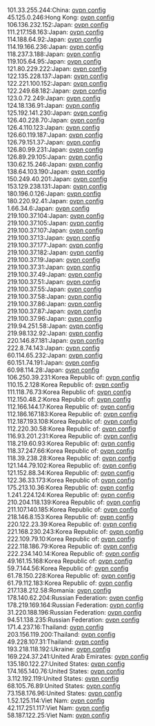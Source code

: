 101.33.255.244:China: [ovpn config](vpn/101_33_255_244.ovpn)  
45.125.0.246:Hong Kong: [ovpn config](vpn/45_125_0_246.ovpn)  
106.136.232.152:Japan: [ovpn config](vpn/106_136_232_152.ovpn)  
111.217.158.163:Japan: [ovpn config](vpn/111_217_158_163.ovpn)  
114.188.64.92:Japan: [ovpn config](vpn/114_188_64_92.ovpn)  
114.19.166.236:Japan: [ovpn config](vpn/114_19_166_236.ovpn)  
118.237.3.188:Japan: [ovpn config](vpn/118_237_3_188.ovpn)  
119.105.64.95:Japan: [ovpn config](vpn/119_105_64_95.ovpn)  
121.80.229.222:Japan: [ovpn config](vpn/121_80_229_222.ovpn)  
122.135.228.137:Japan: [ovpn config](vpn/122_135_228_137.ovpn)  
122.221.100.152:Japan: [ovpn config](vpn/122_221_100_152.ovpn)  
122.249.68.182:Japan: [ovpn config](vpn/122_249_68_182.ovpn)  
123.0.72.249:Japan: [ovpn config](vpn/123_0_72_249.ovpn)  
124.18.136.91:Japan: [ovpn config](vpn/124_18_136_91.ovpn)  
125.192.141.230:Japan: [ovpn config](vpn/125_192_141_230.ovpn)  
126.40.228.70:Japan: [ovpn config](vpn/126_40_228_70.ovpn)  
126.4.110.123:Japan: [ovpn config](vpn/126_4_110_123.ovpn)  
126.60.119.187:Japan: [ovpn config](vpn/126_60_119_187.ovpn)  
126.79.151.37:Japan: [ovpn config](vpn/126_79_151_37.ovpn)  
126.80.99.231:Japan: [ovpn config](vpn/126_80_99_231.ovpn)  
126.89.29.105:Japan: [ovpn config](vpn/126_89_29_105.ovpn)  
130.62.15.246:Japan: [ovpn config](vpn/130_62_15_246.ovpn)  
138.64.103.190:Japan: [ovpn config](vpn/138_64_103_190.ovpn)  
150.249.40.201:Japan: [ovpn config](vpn/150_249_40_201.ovpn)  
153.129.238.131:Japan: [ovpn config](vpn/153_129_238_131.ovpn)  
180.196.0.126:Japan: [ovpn config](vpn/180_196_0_126.ovpn)  
180.220.92.41:Japan: [ovpn config](vpn/180_220_92_41.ovpn)  
1.66.34.6:Japan: [ovpn config](vpn/1_66_34_6.ovpn)  
219.100.37.104:Japan: [ovpn config](vpn/219_100_37_104.ovpn)  
219.100.37.105:Japan: [ovpn config](vpn/219_100_37_105.ovpn)  
219.100.37.107:Japan: [ovpn config](vpn/219_100_37_107.ovpn)  
219.100.37.13:Japan: [ovpn config](vpn/219_100_37_13.ovpn)  
219.100.37.177:Japan: [ovpn config](vpn/219_100_37_177.ovpn)  
219.100.37.182:Japan: [ovpn config](vpn/219_100_37_182.ovpn)  
219.100.37.19:Japan: [ovpn config](vpn/219_100_37_19.ovpn)  
219.100.37.31:Japan: [ovpn config](vpn/219_100_37_31.ovpn)  
219.100.37.49:Japan: [ovpn config](vpn/219_100_37_49.ovpn)  
219.100.37.51:Japan: [ovpn config](vpn/219_100_37_51.ovpn)  
219.100.37.55:Japan: [ovpn config](vpn/219_100_37_55.ovpn)  
219.100.37.58:Japan: [ovpn config](vpn/219_100_37_58.ovpn)  
219.100.37.86:Japan: [ovpn config](vpn/219_100_37_86.ovpn)  
219.100.37.87:Japan: [ovpn config](vpn/219_100_37_87.ovpn)  
219.100.37.96:Japan: [ovpn config](vpn/219_100_37_96.ovpn)  
219.94.251.58:Japan: [ovpn config](vpn/219_94_251_58.ovpn)  
219.98.132.92:Japan: [ovpn config](vpn/219_98_132_92.ovpn)  
220.146.87.181:Japan: [ovpn config](vpn/220_146_87_181.ovpn)  
222.8.74.143:Japan: [ovpn config](vpn/222_8_74_143.ovpn)  
60.114.65.232:Japan: [ovpn config](vpn/60_114_65_232.ovpn)  
60.151.74.191:Japan: [ovpn config](vpn/60_151_74_191.ovpn)  
60.98.114.28:Japan: [ovpn config](vpn/60_98_114_28.ovpn)  
106.250.39.231:Korea Republic of: [ovpn config](vpn/106_250_39_231.ovpn)  
110.15.2.128:Korea Republic of: [ovpn config](vpn/110_15_2_128.ovpn)  
111.118.76.73:Korea Republic of: [ovpn config](vpn/111_118_76_73.ovpn)  
112.150.48.2:Korea Republic of: [ovpn config](vpn/112_150_48_2.ovpn)  
112.166.144.17:Korea Republic of: [ovpn config](vpn/112_166_144_17.ovpn)  
112.186.167.183:Korea Republic of: [ovpn config](vpn/112_186_167_183.ovpn)  
112.187.193.108:Korea Republic of: [ovpn config](vpn/112_187_193_108.ovpn)  
112.220.30.58:Korea Republic of: [ovpn config](vpn/112_220_30_58.ovpn)  
116.93.201.231:Korea Republic of: [ovpn config](vpn/116_93_201_231.ovpn)  
118.219.60.93:Korea Republic of: [ovpn config](vpn/118_219_60_93.ovpn)  
118.37.247.66:Korea Republic of: [ovpn config](vpn/118_37_247_66.ovpn)  
118.39.238.28:Korea Republic of: [ovpn config](vpn/118_39_238_28.ovpn)  
121.144.79.102:Korea Republic of: [ovpn config](vpn/121_144_79_102.ovpn)  
121.152.88.34:Korea Republic of: [ovpn config](vpn/121_152_88_34.ovpn)  
122.36.33.173:Korea Republic of: [ovpn config](vpn/122_36_33_173.ovpn)  
175.213.10.36:Korea Republic of: [ovpn config](vpn/175_213_10_36.ovpn)  
1.241.224.124:Korea Republic of: [ovpn config](vpn/1_241_224_124.ovpn)  
210.204.118.139:Korea Republic of: [ovpn config](vpn/210_204_118_139.ovpn)  
211.107.140.185:Korea Republic of: [ovpn config](vpn/211_107_140_185.ovpn)  
218.146.8.153:Korea Republic of: [ovpn config](vpn/218_146_8_153.ovpn)  
220.122.23.39:Korea Republic of: [ovpn config](vpn/220_122_23_39.ovpn)  
221.168.230.243:Korea Republic of: [ovpn config](vpn/221_168_230_243.ovpn)  
222.109.79.10:Korea Republic of: [ovpn config](vpn/222_109_79_10.ovpn)  
222.118.186.79:Korea Republic of: [ovpn config](vpn/222_118_186_79.ovpn)  
222.234.140.14:Korea Republic of: [ovpn config](vpn/222_234_140_14.ovpn)  
49.161.15.168:Korea Republic of: [ovpn config](vpn/49_161_15_168.ovpn)  
59.7.144.56:Korea Republic of: [ovpn config](vpn/59_7_144_56.ovpn)  
61.78.150.228:Korea Republic of: [ovpn config](vpn/61_78_150_228.ovpn)  
61.79.112.183:Korea Republic of: [ovpn config](vpn/61_79_112_183.ovpn)  
217.138.212.58:Romania: [ovpn config](vpn/217_138_212_58.ovpn)  
178.140.62.204:Russian Federation: [ovpn config](vpn/178_140_62_204.ovpn)  
178.219.169.164:Russian Federation: [ovpn config](vpn/178_219_169_164.ovpn)  
31.220.188.196:Russian Federation: [ovpn config](vpn/31_220_188_196.ovpn)  
94.51.138.235:Russian Federation: [ovpn config](vpn/94_51_138_235.ovpn)  
171.4.237.16:Thailand: [ovpn config](vpn/171_4_237_16.ovpn)  
203.156.119.200:Thailand: [ovpn config](vpn/203_156_119_200.ovpn)  
49.228.107.31:Thailand: [ovpn config](vpn/49_228_107_31.ovpn)  
193.218.118.192:Ukraine: [ovpn config](vpn/193_218_118_192.ovpn)  
169.224.37.241:United Arab Emirates: [ovpn config](vpn/169_224_37_241.ovpn)  
135.180.122.27:United States: [ovpn config](vpn/135_180_122_27.ovpn)  
174.165.140.76:United States: [ovpn config](vpn/174_165_140_76.ovpn)  
3.112.192.119:United States: [ovpn config](vpn/3_112_192_119.ovpn)  
68.105.76.89:United States: [ovpn config](vpn/68_105_76_89.ovpn)  
73.158.176.96:United States: [ovpn config](vpn/73_158_176_96.ovpn)  
1.52.125.114:Viet Nam: [ovpn config](vpn/1_52_125_114.ovpn)  
42.117.251.117:Viet Nam: [ovpn config](vpn/42_117_251_117.ovpn)  
58.187.122.25:Viet Nam: [ovpn config](vpn/58_187_122_25.ovpn)  
